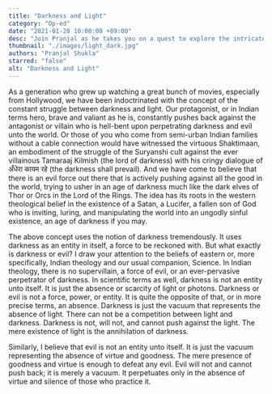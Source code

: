 ```yaml
---
title: "Darkness and Light"
category: "Op-ed"
date: "2021-01-28 10:00:00 +09:00"
desc: "Join Pranjal as he takes you on a quest to explore the intricate dance of ‘good’ and ‘evil’ in society and life."
thumbnail: "./images/light_dark.jpg"
authors: "Pranjal Shukla"
starred: "false"
alt: "Darkness and Light"
---
```


As a generation who grew up watching a great bunch of movies, especially from Hollywood, we have been indoctrinated with the concept of the constant struggle between darkness and light. Our protagonist, or in Indian terms hero, brave and valiant as he is, constantly pushes back against the antagonist or villain who is hell-bent upon perpetrating darkness and evil unto the world. Or those of you who come from semi-urban Indian families without a cable connection would have witnessed the virtuous Shaktimaan, an embodiment of the struggle of the Suryanshi cult against the ever villainous Tamaraaj Kilmish (the lord of darkness) with his cringy dialogue of अँधेरा कायम रहे (the darkness shall prevail). And we have come to believe that there is an evil force out there that is actively pushing against all the good in the world, trying to usher in an age of darkness much like the dark elves of Thor or Orcs in the Lord of the Rings. The idea has its roots in the western theological belief in the existence of a Satan, a Lucifer, a fallen son of God who is inviting, luring, and manipulating the world into an ungodly sinful existence, an age of darkness if you may.                     

The above concept uses the notion of darkness tremendously. It uses darkness as an entity in itself, a force to be reckoned with. But what exactly is darkness or evil? I draw your attention to the beliefs of eastern or, more specifically, Indian theology and our usual companion, Science. In Indian theology, there is no supervillain, a force of evil, or an ever-pervasive perpetrator of darkness. In scientific terms as well, darkness is not an entity unto itself. It is just the absence or scarcity of light or photons. Darkness or evil is not a force, power, or entity. It is quite the opposite of that, or in more precise terms, an absence. Darkness is just the vacuum that represents the absence of light. There can not be a competition between light and darkness. Darkness is not, will not, and cannot push against the light. The mere existence of light is the annihilation of darkness.                          

Similarly, I believe that evil is not an entity unto itself. It is just the vacuum representing the absence of virtue and goodness. The mere presence of goodness and virtue is enough to defeat any evil. Evil will not and cannot push back; it is merely a vacuum. It perpetuates only in the absence of virtue and silence of those who practice it.                          

